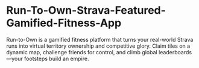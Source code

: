 # Run-To-Own-Strava-Featured-Gamified-Fitness-App
Run-to-Own is a gamified fitness platform that turns your real-world Strava runs into virtual territory ownership and competitive glory. Claim tiles on a dynamic map, challenge friends for control, and climb global leaderboards—your footsteps build an empire.
